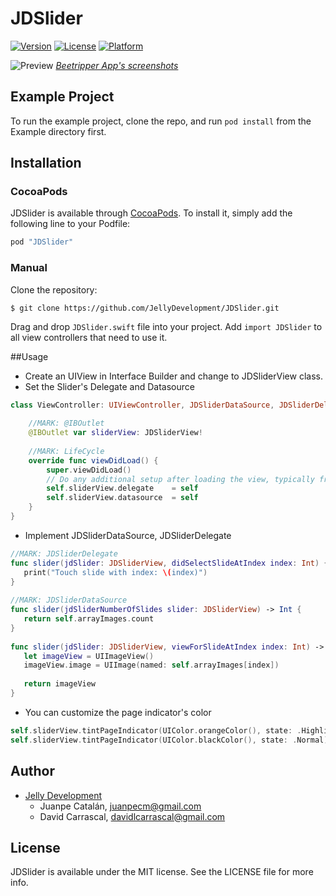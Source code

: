 # JDSlider

[![Version](https://img.shields.io/cocoapods/v/JDSlider.svg?style=flat)](http://cocoapods.org/pods/JDSlider)
[![License](https://img.shields.io/cocoapods/l/JDSlider.svg?style=flat)](http://cocoapods.org/pods/JDSlider)
[![Platform](https://img.shields.io/cocoapods/p/JDSlider.svg?style=flat)](http://cocoapods.org/pods/JDSlider)

![Preview](https://github.com/JellyDevelopment/JDSlider/blob/master/beetripper.gif)
*[Beetripper App's screenshots](http://beetripper.com)*

## Example Project

To run the example project, clone the repo, and run `pod install` from the Example directory first.

## Installation

### CocoaPods

JDSlider is available through [CocoaPods](http://cocoapods.org). To install
it, simply add the following line to your Podfile:

```ruby
pod "JDSlider"
```
### Manual

Clone the repository:

```bash
$ git clone https://github.com/JellyDevelopment/JDSlider.git
```
Drag and drop `JDSlider.swift` file into your project. Add `import JDSlider` to all view controllers that need to use it.

##Usage

* Create an UIView in Interface Builder and change to JDSliderView class.
* Set the Slider's Delegate and Datasource

```swift
class ViewController: UIViewController, JDSliderDataSource, JDSliderDelegate {

    //MARK: @IBOutlet
    @IBOutlet var sliderView: JDSliderView!
    
    //MARK: LifeCycle
    override func viewDidLoad() {
        super.viewDidLoad()
        // Do any additional setup after loading the view, typically from a nib.
        self.sliderView.delegate    = self
        self.sliderView.datasource  = self
    }
}
```
* Implement JDSliderDataSource, JDSliderDelegate

```swift
//MARK: JDSliderDelegate
func slider(jdSlider: JDSliderView, didSelectSlideAtIndex index: Int) {
   print("Touch slide with index: \(index)")
}
   
//MARK: JDSliderDataSource
func slider(jdSliderNumberOfSlides slider: JDSliderView) -> Int {
   return self.arrayImages.count
}
    
func slider(jdSlider: JDSliderView, viewForSlideAtIndex index: Int) -> UIView {
   let imageView = UIImageView()
   imageView.image = UIImage(named: self.arrayImages[index])
            
   return imageView
}
```
* You can customize the page indicator's color
```swift
self.sliderView.tintPageIndicator(UIColor.orangeColor(), state: .Highlight)
self.sliderView.tintPageIndicator(UIColor.blackColor(), state: .Normal)
```
## Author

* [Jelly Development](https://github.com/JellyDevelopment)
    * Juanpe Catalán, juanpecm@gmail.com
    * David Carrascal, davidlcarrascal@gmail.com

## License

JDSlider is available under the MIT license. See the LICENSE file for more info.
